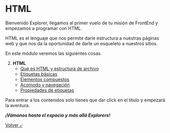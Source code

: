 # HTML

Bienvenido Explorer, llegamos al primer vuelo de tu misión de FrontEnd y empezamos a programar con HTML.

HTML es el lenguaje que nos permite darle estructura a nuestras páginas web y que nos da la oportunidad de darle un esqueleto a nuestros sitios.

En este módulo veremos las siguientes cosas.

2. **HTML**
    - [Qué es HTML y estructura de archivo](./temario/1.-queEsHMTL.md)
	- [Etiquetas básicas](./temario/2.-etiquetasBasicas.md)
	- [Elementos compuestos](./temario/3.-elementosCompuestos.md)
	- [Acomodo y navegación](./temario/4.-acomodoNavegacion.md)
    - [Propiedades de etiquetas](./temario/5.-propiedades.md)

Para entrar a los contenidos solo tienes que dar click en el título y empezará la aventura.

***¡Vámonos hasta el espacio y más allá Explorers!***

[Volver &ldca;](/README.md "Regresar a página principal")
